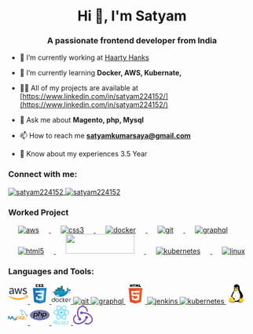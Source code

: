 
<h1 align="center">Hi 👋, I'm Satyam</h1>
<h3 align="center">A passionate frontend developer from India</h3>

- 🔭 I’m currently working at <a href="https://www.haartyhanks.com/" >Haarty Hanks </a>

- 🌱 I’m currently learning **Docker, AWS, Kubernate,**

- 👨‍💻 All of my projects are available at [https://www.linkedin.com/in/satyam224152/](https://www.linkedin.com/in/satyam224152/)

- 💬 Ask me about **Magento, php, Mysql**

- 📫 How to reach me **satyamkumarsaya@gmail.com**

- 📄 Know about my experiences 3.5 Year

<h3 align="left">Connect with me:</h3>
<p align="left">
    <a href="https://linkedin.com/in/satyam224152" target="blank">
        <img align="center" src="https://raw.githubusercontent.com/rahuldkjain/github-profile-readme-generator/master/src/images/icons/Social/linked-in-alt.svg" alt="satyam224152" height="30" width="40" />
    </a>
    <a href="https://discord.gg/satyam224152" target="blank">
        <img align="center" src="https://raw.githubusercontent.com/rahuldkjain/github-profile-readme-generator/master/src/images/icons/Social/discord.svg" alt="satyam224152" height="30" width="40" />
    </a>
</p>

<h3 align="left">Worked Project</h3>
<p align="left">
    <a href="https://www.pharmacyplanet.com/" target="_blank" rel="noreferrer">
        <img src="https://www.pharmacyplanet.com/static/version1756185410/frontend/Custom/luma_child/en_GB/images/phramacy_planet.svg" alt="aws" width="140" height="40" style="padding:0px 20px ">
    </a>
    <a href="https://www.online4pharmacy.com" target="_blank" rel="noreferrer"> <img src="https://www.online4pharmacy.com/media/logo/stores/1/logo.png" style="padding: 0px 20px;" alt="css3" width="140" height="40" /> </a>
    <a href="https://www.tariqhalalmeats.com" target="_blank" rel="noreferrer">
        <img src="https://www.tariqhalalmeats.com/pub/static/version1753170879/frontend/RMY/TariqTheme/en_US/images/TH_logo.svg" alt="docker" style="padding: 0px 20px;" width="140" height="40" />
    </a>
    <a href="https://www.pearlchemistgroup.co.uk/" target="_blank" rel="noreferrer">
        <img src="https://www.pearlchemistgroup.co.uk/static/version1755187777/frontend/Custom/luma_child/en_GB/images/pcg-logo.svg" alt="git" style="padding: 0px 20px;" width="140" height="40" />
    </a>
    <a href="https://www.lancashiretextiles.co.uk" target="_blank" rel="noreferrer">
        <img src="https://www.lancashiretextiles.co.uk/cdn/shop/files/Lancashire_Textiles_Final_Logo-01_3.png?v=1726491667&width=440" alt="graphql" style="padding: 0px 20px;" width="140" height="40" />
    </a>
    <a href="https://odopup.in" target="_blank" rel="noreferrer"> <img src="https://odopup.in/images/logo.png" alt="html5" style="padding: 0px 20px;" width="140" height="40" /> </a>
    <a href="https://www.vapesdirect.co.uk" target="_blank" rel="noreferrer"> <img src="https://www.vapesdirect.co.uk/cdn/shop/files/vapesdirectlogo_2048x478.png?v=1613157492" width="140" style="padding: 0px 20px;" height="40" /> </a>
    <a href="https://pqapproved.com" target="_blank" rel="noreferrer">
        <img src="https://pqapproved.com/static/version1716275310/frontend/Pqa/Theme/en_US/images/pq-logo.png" alt="kubernetes" width="140" style="padding: 0px 20px;" height="40" />
    </a>
    <a href="https://www.linux.org/" target="_blank" rel="noreferrer"> <img src="https://points4purpose.com.au/images/1725346253_logo.png" alt="linux" width="140" style="padding: 0px 20px;" height="40" /> </a>
</p>

<h3 align="left">Languages and Tools:</h3>
<p align="left">
    <a href="https://aws.amazon.com" target="_blank" rel="noreferrer">
        <img src="https://raw.githubusercontent.com/devicons/devicon/master/icons/amazonwebservices/amazonwebservices-original-wordmark.svg" alt="aws" width="40" height="40" />
    </a>
    <a href="https://www.w3schools.com/css/" target="_blank" rel="noreferrer"> <img src="https://raw.githubusercontent.com/devicons/devicon/master/icons/css3/css3-original-wordmark.svg" alt="css3" width="40" height="40" /> </a>
    <a href="https://www.docker.com/" target="_blank" rel="noreferrer"> <img src="https://raw.githubusercontent.com/devicons/devicon/master/icons/docker/docker-original-wordmark.svg" alt="docker" width="40" height="40" /> </a>
    <a href="https://git-scm.com/" target="_blank" rel="noreferrer"> <img src="https://www.vectorlogo.zone/logos/git-scm/git-scm-icon.svg" alt="git" width="40" height="40" /> </a>
    <a href="https://graphql.org" target="_blank" rel="noreferrer"> <img src="https://www.vectorlogo.zone/logos/graphql/graphql-icon.svg" alt="graphql" width="40" height="40" /> </a>
    <a href="https://www.w3.org/html/" target="_blank" rel="noreferrer"> <img src="https://raw.githubusercontent.com/devicons/devicon/master/icons/html5/html5-original-wordmark.svg" alt="html5" width="40" height="40" /> </a>
    <a href="https://www.jenkins.io" target="_blank" rel="noreferrer"> <img src="https://www.vectorlogo.zone/logos/jenkins/jenkins-icon.svg" alt="jenkins" width="40" height="40" /> </a>
    <a href="https://kubernetes.io" target="_blank" rel="noreferrer"> <img src="https://www.vectorlogo.zone/logos/kubernetes/kubernetes-icon.svg" alt="kubernetes" width="40" height="40" /> </a>
    <a href="https://www.linux.org/" target="_blank" rel="noreferrer"> <img src="https://raw.githubusercontent.com/devicons/devicon/master/icons/linux/linux-original.svg" alt="linux" width="40" height="40" /> </a>
    <a href="https://www.mysql.com/" target="_blank" rel="noreferrer"> <img src="https://raw.githubusercontent.com/devicons/devicon/master/icons/mysql/mysql-original-wordmark.svg" alt="mysql" width="40" height="40" /> </a>
    <a href="https://www.php.net" target="_blank" rel="noreferrer"> <img src="https://raw.githubusercontent.com/devicons/devicon/master/icons/php/php-original.svg" alt="php" width="40" height="40" /> </a>
    <a href="https://reactjs.org/" target="_blank" rel="noreferrer"> <img src="https://raw.githubusercontent.com/devicons/devicon/master/icons/react/react-original-wordmark.svg" alt="react" width="40" height="40" /> </a>
    <a href="https://redux.js.org" target="_blank" rel="noreferrer"> <img src="https://raw.githubusercontent.com/devicons/devicon/master/icons/redux/redux-original.svg" alt="redux" width="40" height="40" /> </a>
</p>
